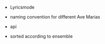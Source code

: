- Lyricsmode 

- naming convention for different Ave Marias 

- api

- sorted according to ensemble 
